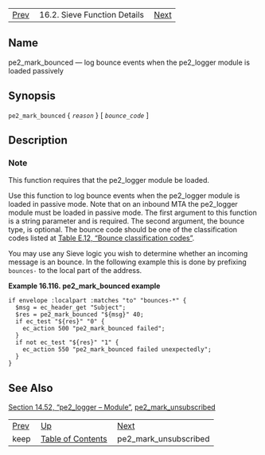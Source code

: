 |     |     |     |
| --- | --- | --- |
| [Prev](sieve.ref.keep)  | 16.2. Sieve Function Details |  [Next](sieve.ref.pe2_mark_unsubscribed) |

<a name="sieve.ref.pe2_mark_bounced"></a>
## Name

pe2_mark_bounced — log bounce events when the pe2_logger module is loaded passively

## Synopsis

`pe2_mark_bounced` { *`reason`* } [ *`bounce_code`* ]

<a name="idp31054976"></a>
## Description

### Note

This function requires that the pe2_logger module be loaded.

Use this function to log bounce events when the pe2_logger module is loaded in passive mode. Note that on an inbound MTA the pe2_logger module must be loaded in passive mode. The first argument to this function is a string parameter and is required. The second argument, the bounce type, is optional. The bounce code should be one of the classification codes listed at [Table E.12, “Bounce classification codes”](bounce_logger.classification.codes#log_formats.bounce.classification.codes "Table E.12. Bounce classification codes").

You may use any Sieve logic you wish to determine whether an incoming message is an bounce. In the following example this is done by prefixing `bounces-` to the local part of the address.

<a name="idp31059264"></a>

**Example 16.116. pe2_mark_bounced example**

```
if envelope :localpart :matches "to" "bounces-*" {
  $msg = ec_header_get "Subject";
  $res = pe2_mark_bounced "${msg}" 40;
  if ec_test "${res}" "0" {
    ec_action 500 "pe2_mark_bounced failed";
  }
  if not ec_test "${res}" "1" {
    ec_action 550 "pe2_mark_bounced failed unexpectedly";
  }
}
```

<a name="idp31061568"></a>
## See Also

[Section 14.52, “pe2_logger – Module”](modules.pe2_logger "14.52. pe2_logger – Module"), [pe2_mark_unsubscribed](sieve.ref.pe2_mark_unsubscribed "pe2_mark_unsubscribed")


|     |     |     |
| --- | --- | --- |
| [Prev](sieve.ref.keep)  | [Up](sieve.ref.files) |  [Next](sieve.ref.pe2_mark_unsubscribed) |
| keep  | [Table of Contents](index) |  pe2_mark_unsubscribed |
